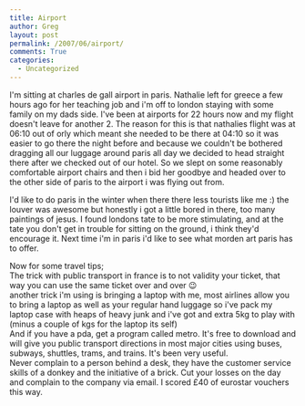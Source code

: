 ```yaml
---
title: Airport
author: Greg
layout: post
permalink: /2007/06/airport/
comments: True
categories:
  - Uncategorized
---
```

I'm sitting at charles de gall airport in paris. Nathalie left for greece a few hours ago for her teaching job and i'm off to london staying with some family on my dads side. I've been at airports for 22 hours now and my flight doesn't leave for another 2. The reason for this is that nathalies flight was at 06:10 out of orly which meant she needed to be there at 04:10 so it was easier to go there the night before and because we couldn't be bothered dragging all our luggage around paris all day we decided to head straight there after we checked out of our hotel. So we slept on some reasonably comfortable airport chairs and then i bid her goodbye and headed over to the other side of paris to the airport i was flying out from.

I'd like to do paris in the winter when there there less tourists like me :) the louver was awesome but honestly i got a little bored in there, too many paintings of jesus. I found londons tate to be more stimulating, and at the tate you don't get in trouble for sitting on the ground, i think they'd encourage it. Next time i'm in paris i'd like to see what morden art paris has to offer. 

Now for some travel tips;  
The trick with public transport in france is to not validity your ticket, that way you can use the same ticket over and over 😉  
another trick i'm using is bringing a laptop with me, most airlines allow you to bring a laptop as well as your regular hand luggage so i've pack my laptop case with heaps of heavy junk and i've got and extra 5kg to play with (minus a couple of kgs for the laptop its self)  
And if you have a pda, get a program called metro. It's free to download and will give you public transport directions in most major cities using buses, subways, shuttles, trams, and trains. It's been very useful.  
Never complain to a person behind a desk, they have the customer service skills of a donkey and the initiative of a brick. Cut your losses on the day and complain to the company via email. I scored £40 of eurostar vouchers this way.